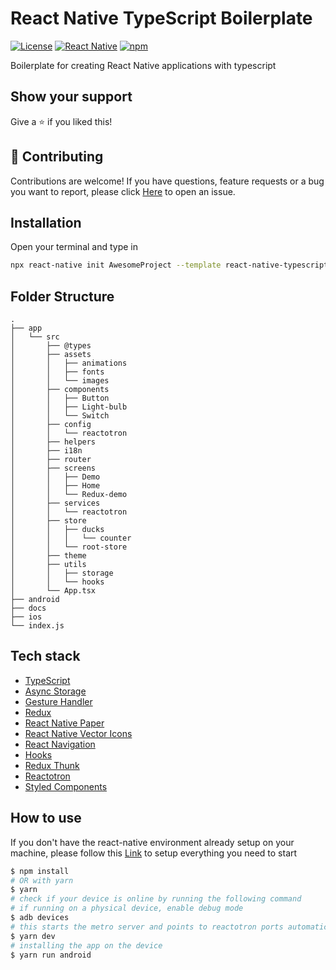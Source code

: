 # React Native TypeScript Boilerplate

[![License](https://img.shields.io/github/license/raulmax319/react-native-typescript-redux-boilerplate)](https://github.com/raulmax319/react-native-typescript-redux-boilerplate/blob/main/LICENSE)
[![React Native](https://img.shields.io/badge/React%20Native-0.66.3-blue)](https://github.com/raulmax319/react-native-typescript-redux-boilerplate/blob/e4f6b04791581a83501fe2fc351bc88545afd05a/boilerplate_app/package.json#L21)
[![npm](https://img.shields.io/badge/npm-1.1.0-blue)](https://www.npmjs.com/package/react-native-typescript-redux)

Boilerplate for creating React Native applications with typescript

## Show your support

Give a ⭐️ if you liked this!

## 🤝 Contributing

Contributions are welcome! If you have questions, feature requests or a bug you want to report, please click [Here](https://github.com/raulmax319/react-native-typescript-redux-boilerplate/issues) to open an issue.

## Installation

Open your terminal and type in

```sh
npx react-native init AwesomeProject --template react-native-typescript-redux
```

## Folder Structure

```text
.
├── app
│   └── src
│       ├── @types
│       ├── assets
│       │   ├── animations
│       │   ├── fonts
│       │   └── images
│       ├── components
│       │   ├── Button
│       │   ├── Light-bulb
│       │   └── Switch
│       ├── config
│       │   └── reactotron
│       ├── helpers
│       ├── i18n
│       ├── router
│       ├── screens
│       │   ├── Demo
│       │   ├── Home
│       │   └── Redux-demo
│       ├── services
│       │   └── reactotron
│       ├── store
│       │   ├── ducks
│       │   │   └── counter
│       │   └── root-store
│       ├── theme
│       ├── utils
│       │   ├── storage
│       │   └── hooks
│       └── App.tsx
├── android
├── docs
├── ios
└── index.js
```

## Tech stack

- [TypeScript](https://www.typescriptlang.org/)
- [Async Storage](https://github.com/react-native-async-storage/async-storage)
- [Gesture Handler](https://github.com/software-mansion/react-native-gesture-handler)
- [Redux](https://redux.js.org)
- [React Native Paper](https://callstack.github.io/react-native-paper/)
- [React Native Vector Icons](https://github.com/oblador/react-native-vector-icons)
- [React Navigation](https://reactnavigation.org)
- [Hooks]()
- [Redux Thunk](https://github.com/reduxjs/redux-thunk)
- [Reactotron](https://github.com/infinitered/reactotron)
- [Styled Components](https://styled-components.com)

## How to use

If you don't have the react-native environment already setup on your machine, please follow this [Link](https://reactnative.dev/docs/environment-setup) to setup everything you need to start

```sh
$ npm install
# OR with yarn
$ yarn
# check if your device is online by running the following command
# if running on a physical device, enable debug mode
$ adb devices
# this starts the metro server and points to reactotron ports automatically
$ yarn dev
# installing the app on the device
$ yarn run android
```
